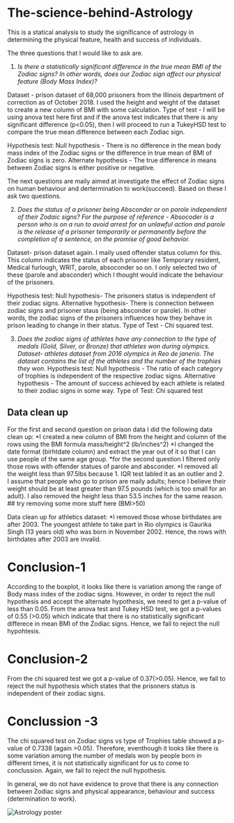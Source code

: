 # The-science-behind-Astrology
This is a statical analysis to study the significance of astrology in determining the physical feature, health and success of individuals.

The three questions that I would like to ask are.

1. *Is there a statistically significant difference in the true mean BMI of the Zodiac signs? In other words, does our Zodiac sign affect our physical feature (Body Mass Index)?*

Dataset - prison dataset of 68,000 prisoners from the Illinois department of correction as of October 2018. I used the height and weight of the dataset to create a new column of BMI with some calculation.
Type of test - I will be using anova test here first and if the anova test indicates that there is any significant difference (p<0.05), then I will proceed to run a TukeyHSD test to compare the true mean difference between each Zodiac sign.

Hypothesis test:
Null hypothesis - There is no difference in the mean body mass index of the Zodiac signs or the difference in true mean of BMI of Zodiac signs is zero.
Alternate hypothesis - The true difference in means between Zodiac signs is either positive or negative.


The next questions are maily aimed at investigate the effect of Zodiac signs on human behaviour and dertermination to work(succeed). Based on these I ask two questions.


2. *Does the status of a prisoner being Absconder or on parole independent of their Zodaic signs? For the purpose of reference - Absocoder is a person who is on a run to avoid arrest for an unlawful action and parole is the release of a prisoner temporarily or permanently before the completion of a sentence, on the promise of good behavior.*

Dataset- prison dataset again. I maily used offender status column for this. This column indicates the status of each prisoner like Temporary resident, Medical furlough, WRIT, parole, absoconder so on. I only selected two of these (parole and absconder) which I thought would indicate the behaviour of the prisoners.

Hypothesis test: Null hypothesis- The prisoners status is independent of their zodiac signs. Alternative hypothesis- There is connection between zodiac signs and prisoner staus (being absconder or parole). In other words, the zodiac signs of the prisoners influences how they behave in prison leading to change in their status.
Type of Test - Chi squared test.


3. *Does the zodiac signs of athletes have any connection to the type of medals (Gold, Silver, or Bronze) that athletes won during olympics.
Dataset- athletes dataset from 2016 olympics in Reo de janerio. The dataset contains the list of the athletes and the number of the trophies they won.*
Hypothesis test:
Null hypothesis - The ratio of each category of trophies is independent of the respective zodiac signs.
Alternative hypothesis - The amount of success achieved by each athlete is related to their zodiac signs in some way.
Type of Test: Chi squared test

## Data clean up

For the first and second question on prison data I did the following data clean up:
*I created a new column of BMI from the height and column of the rows using the BMI formula mass/height^2 (lb/inches^2)
*I changed the date format (birhtdate column) and extract the year out of it so that I can use people of the same age group.
*for the second question I filtered only those rows with offender statues of parole and absconder.
*I removed all the weight less than 97.5lbs because 1. IQR test labled it as an outlier and 2. I assume that people who go to prison are maily adults; hence I believe their weight should be at least greater than 97.5 pounds (which is too small for an adult). I also removed the height less than 53.5 inches for the same reason. ## try removing some more stuff here (BMI>50)

Data clean up for athletics dataset:
*I removed those whose birthdates are after 2003. The youngest athlete to take part in Rio olympics is Gaurika Singh (13 years old) who was born in November 2002. Hence, the rows with birthdates after 2003 are invalid.

# Conclusion-1
According to the boxplot, it looks like there is variation among the range of Body mass index of the zodiac signs. However, in order to reject the null hypothesis and accept the alternate hypothesis, we need to get a p-value of less than 0.05. From the anova test and Tukey HSD test, we got a p-values of 0.55 (>0.05) which indicate that there is no statistically significant differece in mean BMI of the Zodiac signs. Hence, we fail to reject the null hypohtesis.


# Conclusion-2
From the chi squared test we got a p-value of 0.37(>0.05). Hence, we fail to reject the null hypothesis which states that the prisoners status is independent of their zodiac signs.

# Conclussion -3
The chi squared test on Zodiac signs vs type of Trophies table showed a p-value of 0.7338 (again >0.05). Therefore, eventhough it looks like there is some variation among the number of medals won by people born in different times, it is not statistically significant for us to come to conclussion. Again, we fail to reject the null hypothesis.

In general, we do not have evidence to prove that there is any connection between Zodiac signs and physical appearance, behaviour and success (determination to work).


![Astrology poster](https://user-images.githubusercontent.com/62855279/139428457-2c0fe8de-55d7-4730-9bc7-1a4202cceaf0.jpg)
